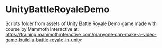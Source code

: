 # UnityBattleRoyaleDemo
Scripts folder from assets of Unity Battle Royale Demo game made with course by Mammoth Interactive at: https://training.mammothinteractive.com/p/anyone-can-make-a-video-game-build-a-battle-royale-in-unity
